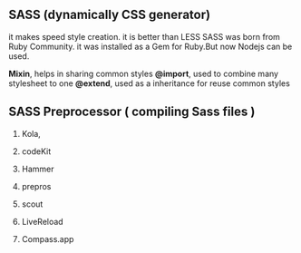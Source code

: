 ## SASS (dynamically CSS generator)


it makes speed style creation. it is better than LESS
SASS was born from Ruby Community.
it was installed as a Gem for Ruby.But now Nodejs can be used.

**Mixin**, helps in sharing common styles
**@import**, used to combine many stylesheet to one
**@extend**, used as a inheritance for reuse common styles



## SASS Preprocessor \( compiling Sass files \)

1. Kola,

2. codeKit

3. Hammer

4. prepros
5. scout
6. LiveReload
7. Compass.app

